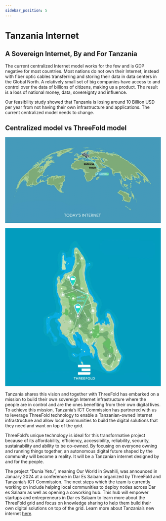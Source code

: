 ```yaml
---
sidebar_position: 5
---
```


# Tanzania Internet

## **A Sovereign Internet, By and For Tanzania**

The current centralized Internet model works for the few and is GDP negative for most countries. Most nations do not own their Internet, instead with fiber optic cables transferring and storing their data in data centers in the Global North. A relatively small set of big companies have access to and control over the data of billions of citizens, making us a product. The result is a loss of national money, data, sovereignty and influence.

Our feasibility study showed that Tanzania is losing around 10 Billion USD per year from not having their own infrastructure and applications. The current centralized model needs to change.

## **Centralized model vs ThreeFold model**

![](./img/todays_internet.png)

![](./img/threefold_internet.jpeg)

Tanzania shares this vision and together with ThreeFold has embarked on a mission to build their own sovereign Internet infrastructure where the people are in control and are the ones benefiting from their own digital lives. To achieve this mission, Tanzania’s ICT Commission has partnered with us to leverage ThreeFold technology to enable a Tanzanian-owned Internet infrastructure and allow local communities to build the digital solutions that they need and want on top of the grid.

ThreeFold’s unique technology is ideal for this transformative project because of its affordability, efficiency, accessibility, reliability, security, sustainability and ability to be co-owned. By focusing on everyone owning and running things together, an autonomous digital future shaped by the community will become a reality. It will be a Tanzanian internet designed by and for the people.  

The project “Dunia Yetu”, meaning Our World in Swahili, was announced in January 2024 at a conference in Dar Es Salaam organized by ThreeFold and Tanzania’s ICT Commission. The next steps which the team is currently working on include helping local communities to deploy nodes across Dar es Salaam as well as opening a coworking hub. This hub will empower startups and entrepreneurs in Dar es Salaam to learn more about the ThreeFold grid and focus on knowledge sharing to help them build their own digital solutions on top of the grid. Learn more about Tanzania’s new internet [here](https://www.threefold.io/blog/dunia-yetu/). 

